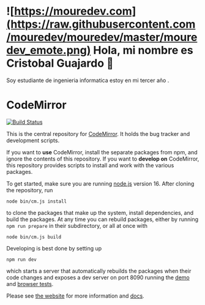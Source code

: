 # ![https://mouredev.com](https://raw.githubusercontent.com/mouredev/mouredev/master/mouredev_emote.png) Hola, mi nombre es Cristobal Guajardo 👋

Soy estudiante de ingenieria informatica estoy en mi tercer año .

 # CodeMirror

[![Build Status](https://github.com/codemirror/dev/workflows/main/badge.svg)](https://github.com/codemirror/codemirror.next/actions)

This is the central repository for [CodeMirror](https://codemirror.net/). It holds the bug tracker and development scripts.

If you want to **use** CodeMirror, install the separate packages from npm, and ignore the contents of this repository. If you want to **develop on** CodeMirror, this repository provides scripts to install and work with the various packages.

To get started, make sure you are running [node.js](https://nodejs.org/) version 16. After cloning the repository, run

    node bin/cm.js install

to clone the packages that make up the system, install dependencies, and build the packages. At any time you can rebuild packages, either by running `npm run prepare` in their subdirectory, or all at once with

    node bin/cm.js build

Developing is best done by setting up

    npm run dev

which starts a server that automatically rebuilds the packages when their code changes and exposes a dev server on port 8090 running the [demo](http://localhost:8090) and [browser tests](http://localhost:8090/test/).

Please see [the website](https://codemirror.net/) for more information and [docs](https://codemirror.net/docs/ref).

